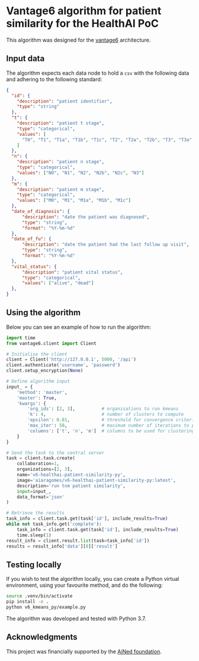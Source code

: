 # Vantage6 algorithm for patient similarity for the HealthAI PoC

This algorithm was designed for the [vantage6](https://vantage6.ai/) 
architecture. 

## Input data

The algorithm expects each data node to hold a `csv` with the following data
and adhering to the following standard:

``` json
{
  "id": {
    "description": "patient identifier",
    "type": "string"
  },
  "t": {
    "description": "patient t stage",
    "type": "categorical",
    "values": [
      "T0", "T1", "T1a", "T1b", "T1c", "T2", "T2a", "T2b", "T3", "T3a", "T4"
    ]
  },
  "n": {
    "description": "patient n stage",
    "type": "categorical",
    "values": ["N0", "N1", "N2", "N2b", "N2c", "N3"]
  },
  "m": {
    "description": "patient m stage",
    "type": "categorical",
    "values": ["M0", "M1", "M1a", "M1b", "M1c"]
  },
  "date_of_diagnosis": {
      "description": "date the patient was diagnosed",
      "type": "string",
      "format": "%Y-%m-%d"
  },
  "date_of_fu": {
      "description": "date the patient had the last follow up visit",
      "type": "string",
      "format": "%Y-%m-%d"
  },
  "vital_status": {
      "description": "patient vital status",
      "type": "categorical",
      "values": ["alive", "dead"]
  },
}
```

## Using the algorithm

Below you can see an example of how to run the algorithm:

``` python
import time
from vantage6.client import Client

# Initialise the client
client = Client('http://127.0.0.1', 5000, '/api')
client.authenticate('username', 'password')
client.setup_encryption(None)

# Define algorithm input
input_ = {
    'method': 'master',
    'master': True,
    'kwargs': {
        'org_ids': [2, 3],          # organisations to run kmeans
        'k': 4,                     # number of clusters to compute
        'epsilon': 0.01,            # threshold for convergence criterion
        'max_iter': 50,             # maximum number of iterations to perform
        'columns': ['t', 'n', 'm']  # columns to be used for clustering
    }
}

# Send the task to the central server
task = client.task.create(
    collaboration=1,
    organizations=[2, 3],
    name='v6-healthai-patient-similarity-py',
    image='aiaragomes/v6-healthai-patient-similarity-py:latest',
    description='run tnm patient similarity',
    input=input_,
    data_format='json'
)

# Retrieve the results
task_info = client.task.get(task['id'], include_results=True)
while not task_info.get('complete'):
    task_info = client.task.get(task['id'], include_results=True)
    time.sleep(1)
result_info = client.result.list(task=task_info['id'])
results = result_info['data'][0]['result']
```

## Testing locally

If you wish to test the algorithm locally, you can create a Python virtual 
environment, using your favourite method, and do the following:

``` bash
source .venv/bin/activate
pip install -e .
python v6_kmeans_py/example.py
```

The algorithm was developed and tested with Python 3.7.

## Acknowledgments

This project was financially supported by the
[AiNed foundation](https://ained.nl/over-ained/).
